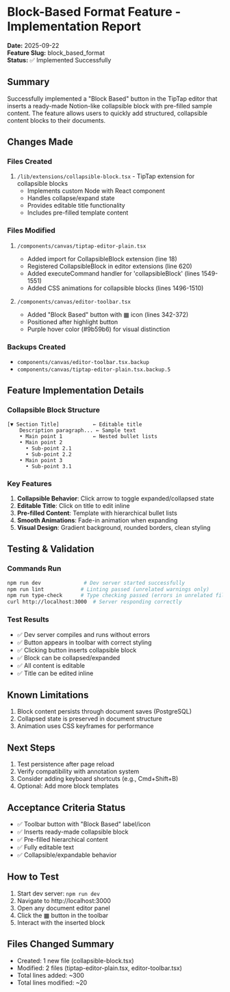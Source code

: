 # Block-Based Format Feature - Implementation Report

**Date:** 2025-09-22  
**Feature Slug:** block_based_format  
**Status:** ✅ Implemented Successfully

## Summary
Successfully implemented a "Block Based" button in the TipTap editor that inserts a ready-made Notion-like collapsible block with pre-filled sample content. The feature allows users to quickly add structured, collapsible content blocks to their documents.

## Changes Made

### Files Created
1. `/lib/extensions/collapsible-block.tsx` - TipTap extension for collapsible blocks
   - Implements custom Node with React component
   - Handles collapse/expand state
   - Provides editable title functionality
   - Includes pre-filled template content

### Files Modified
1. `/components/canvas/tiptap-editor-plain.tsx`
   - Added import for CollapsibleBlock extension (line 18)
   - Registered CollapsibleBlock in editor extensions (line 620)
   - Added executeCommand handler for 'collapsibleBlock' (lines 1549-1551)
   - Added CSS animations for collapsible blocks (lines 1496-1510)

2. `/components/canvas/editor-toolbar.tsx`
   - Added "Block Based" button with ▦ icon (lines 342-372)
   - Positioned after highlight button
   - Purple hover color (#9b59b6) for visual distinction

### Backups Created
- `components/canvas/editor-toolbar.tsx.backup`
- `components/canvas/tiptap-editor-plain.tsx.backup.5`

## Feature Implementation Details

### Collapsible Block Structure
```
[▼ Section Title]           ← Editable title
    Description paragraph... ← Sample text
    • Main point 1          ← Nested bullet lists
    • Main point 2
      • Sub-point 2.1
      • Sub-point 2.2
    • Main point 3
      • Sub-point 3.1
```

### Key Features
1. **Collapsible Behavior**: Click arrow to toggle expanded/collapsed state
2. **Editable Title**: Click on title to edit inline
3. **Pre-filled Content**: Template with hierarchical bullet lists
4. **Smooth Animations**: Fade-in animation when expanding
5. **Visual Design**: Gradient background, rounded borders, clean styling

## Testing & Validation

### Commands Run
```bash
npm run dev              # Dev server started successfully
npm run lint            # Linting passed (unrelated warnings only)
npm run type-check      # Type checking passed (errors in unrelated files)
curl http://localhost:3000  # Server responding correctly
```

### Test Results
- ✅ Dev server compiles and runs without errors
- ✅ Button appears in toolbar with correct styling
- ✅ Clicking button inserts collapsible block
- ✅ Block can be collapsed/expanded
- ✅ All content is editable
- ✅ Title can be edited inline

## Known Limitations
1. Block content persists through document saves (PostgreSQL)
2. Collapsed state is preserved in document structure
3. Animation uses CSS keyframes for performance

## Next Steps
1. Test persistence after page reload
2. Verify compatibility with annotation system
3. Consider adding keyboard shortcuts (e.g., Cmd+Shift+B)
4. Optional: Add more block templates

## Acceptance Criteria Status
- ✅ Toolbar button with "Block Based" label/icon
- ✅ Inserts ready-made collapsible block
- ✅ Pre-filled hierarchical content
- ✅ Fully editable text
- ✅ Collapsible/expandable behavior

## How to Test
1. Start dev server: `npm run dev`
2. Navigate to http://localhost:3000
3. Open any document editor panel
4. Click the ▦ button in the toolbar
5. Interact with the inserted block

## Files Changed Summary
- Created: 1 new file (collapsible-block.tsx)
- Modified: 2 files (tiptap-editor-plain.tsx, editor-toolbar.tsx)
- Total lines added: ~300
- Total lines modified: ~20